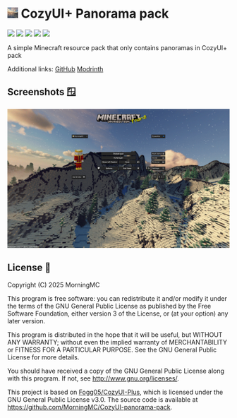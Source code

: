# <img src="https://github.com/MorningMC/CozyUI-panorama-pack/raw/master/pack.png" alt="icon" width="24" height="24"> CozyUI+ Panorama pack
![](https://img.shields.io/badge/license-GPLv3-green)
![](https://img.shields.io/github/repo-size/MorningMC/CozyUI-panorama-pack)
![](https://img.shields.io/github/stars/MorningMC/CozyUI-panorama-pack)
![](https://img.shields.io/github/contributors/MorningMC/CozyUI-panorama-pack)
![](https://img.shields.io/github/commit-activity/y/MorningMC/CozyUI-panorama-pack)

A simple Minecraft resource pack that only contains panoramas in CozyUI+ pack

Additional links:
[GitHub](https://github.com/MorningMC/CozyUI-panorama-pack)
[Modrinth](https://modrinth.com/project/cozyui-panorama-pack)

## Screenshots 🪟

![Main menu](https://github.com/MorningMC/CozyUI-panorama-pack/raw/master/screenshot.png)

## License 📜

Copyright (C) 2025 MorningMC

This program is free software: you can redistribute it and/or modify
it under the terms of the GNU General Public License as published by
the Free Software Foundation, either version 3 of the License, or
(at your option) any later version.

This program is distributed in the hope that it will be useful,
but WITHOUT ANY WARRANTY; without even the implied warranty of
MERCHANTABILITY or FITNESS FOR A PARTICULAR PURPOSE.  See the
GNU General Public License for more details.

You should have received a copy of the GNU General Public License
along with this program.  If not, see <http://www.gnu.org/licenses/>.

This project is based on [Fogg05/CozyUI-Plus](https://github.com/Fogg05/CozyUI-Plus),
which is licensed under the GNU General Public License v3.0.
The source code is available at <https://github.com/MorningMC/CozyUI-panorama-pack>.

